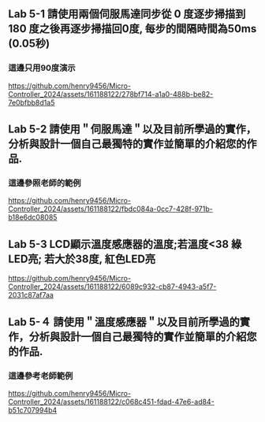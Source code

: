 ## Lab 5-1 請使用兩個伺服馬達同步從 0 度逐步掃描到 180 度之後再逐步掃描回0度, 每步的間隔時間為50ms (0.05秒)
### 這邊只用90度演示

<!-- code -->

<!-- code
#include <Servo.h>

Servo s9, s8;

void setup()
{
  s9.attach(9, 500, 2500);
  s8.attach(8, 500, 2500);
}

void loop()
{
// 從 0 到 90 度逐步掃描伺服, 1度/步
  for (int i = 0; i <= 90; i++) {

    s9.write(i);
    s8.write(i);   

    delay(50); // 等50ms (0.05秒)
  }
  
  for (int i = 90; i >= 0; i--) {
// 從 90 到 0 度逐步掃描伺服, 1度/步
    s9.write(i);
    s8.write(i);    

    delay(50); // 等50ms (0.05秒)
  }
}
-->

https://github.com/henry9456/Micro-Controller_2024/assets/161188122/278bf714-a1a0-488b-be82-7e0bfbb8d1a5

## Lab 5-2 請使用＂伺服馬達＂以及目前所學過的實作，分析與設計一個自己最獨特的實作並簡單的介紹您的作品.
### 這邊參照老師的範例

<!-- code 
#include <Servo.h>
#include <LiquidCrystal.h>

Servo s9, s8, s7;

int seconds = 0;

LiquidCrystal lcd_1(12, 11, 5, 4, 3, 2);

void setup()
{
  s9.attach(9, 500, 2500);
  s8.attach(8, 500, 2500);
  s7.attach(7, 500, 2500);
  
  lcd_1.begin(16, 2); // Set up the number of columns and rows on the LCD.

  // Print a message to the LCD.
  lcd_1.print("hello world!");
}

void loop()
{
  for (int i = 0; i <= 90; i++) {

    s9.write(i);
    s8.write(i); 
    s7.write(i);
    lcd_1.setCursor(0, 1);
  	lcd_1.print(i);

    delay(50); // 等50ms (0.05秒)
  }
  
  for (int i = 90; i >= 0; i--) {
// 從 90 到 0 度逐步掃描伺服, 1度/步
    s9.write(i);
    s8.write(i);   
    s7.write(i);
    lcd_1.setCursor(0, 1);
	lcd_1.print(i);
    
    delay(50); // 等50ms (0.05秒)
  }
  
 
  lcd_1.setCursor(0, 1);
  lcd_1.print(seconds);
  seconds += 1;
}

-->

https://github.com/henry9456/Micro-Controller_2024/assets/161188122/fbdc084a-0cc7-428f-971b-b18e6dc08085


## Lab 5-3 LCD顯示溫度感應器的溫度;若溫度<38 綠LED亮; 若大於38度, 紅色LED亮

https://github.com/henry9456/Micro-Controller_2024/assets/161188122/6089c932-cb87-4943-a5f7-2031c87af7aa


## Lab 5-４ 請使用＂溫度感應器＂以及目前所學過的實作，分析與設計一個自己最獨特的實作並簡單的介紹您的作品.
### 這邊參考老師範例

https://github.com/henry9456/Micro-Controller_2024/assets/161188122/c068c451-fdad-47e6-ad84-b51c707994b4










